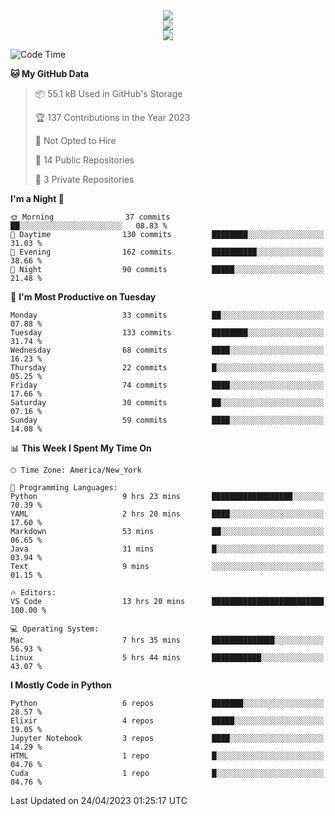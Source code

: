 
<div align="center"><img src="https://readme-typing-svg.demolab.com?font=Fira+Code&pause=1000&center=true&vCenter=true&width=435&lines=Hello%EF%BD%9E;I+LIKE+CODING%EF%BC%81;%E5%BC%B7%E5%8C%96%E5%AD%A6%E7%BF%92%E3%81%AB%E5%A4%A7%E5%A5%BD%E3%81%8D%EF%BC%81;%E6%B0%B8%E8%BF%9C%E5%96%9C%E6%AC%A2%E9%B2%A8%E9%B2%A8%EF%BC%81%EF%BC%81%EF%BC%81" />  
</div>

<div align="center"><img src="https://github-readme-stats.vercel.app/api?username=ruoyuGao&theme=black-red" />  
</div>

<div align="center">
    <img src="https://github-readme-stats.vercel.app/api/top-langs/?username=ruoyuGao&layout=compact&theme=black-red"/>
</div>

<!--START_SECTION:waka-->
![Code Time](http://img.shields.io/badge/Code%20Time-114%20hrs%2053%20mins-blue)

**🐱 My GitHub Data** 

> 📦 55.1 kB Used in GitHub's Storage 
 > 
> 🏆 137 Contributions in the Year 2023
 > 
> 🚫 Not Opted to Hire
 > 
> 📜 14 Public Repositories 
 > 
> 🔑 3 Private Repositories 
 > 
**I'm a Night 🦉** 

```text
🌞 Morning                37 commits          ██░░░░░░░░░░░░░░░░░░░░░░░   08.83 % 
🌆 Daytime                130 commits         ████████░░░░░░░░░░░░░░░░░   31.03 % 
🌃 Evening                162 commits         ██████████░░░░░░░░░░░░░░░   38.66 % 
🌙 Night                  90 commits          █████░░░░░░░░░░░░░░░░░░░░   21.48 % 
```
📅 **I'm Most Productive on Tuesday** 

```text
Monday                   33 commits          ██░░░░░░░░░░░░░░░░░░░░░░░   07.88 % 
Tuesday                  133 commits         ████████░░░░░░░░░░░░░░░░░   31.74 % 
Wednesday                68 commits          ████░░░░░░░░░░░░░░░░░░░░░   16.23 % 
Thursday                 22 commits          █░░░░░░░░░░░░░░░░░░░░░░░░   05.25 % 
Friday                   74 commits          ████░░░░░░░░░░░░░░░░░░░░░   17.66 % 
Saturday                 30 commits          ██░░░░░░░░░░░░░░░░░░░░░░░   07.16 % 
Sunday                   59 commits          ████░░░░░░░░░░░░░░░░░░░░░   14.08 % 
```


📊 **This Week I Spent My Time On** 

```text
🕑︎ Time Zone: America/New_York

💬 Programming Languages: 
Python                   9 hrs 23 mins       ██████████████████░░░░░░░   70.39 % 
YAML                     2 hrs 20 mins       ████░░░░░░░░░░░░░░░░░░░░░   17.60 % 
Markdown                 53 mins             ██░░░░░░░░░░░░░░░░░░░░░░░   06.65 % 
Java                     31 mins             █░░░░░░░░░░░░░░░░░░░░░░░░   03.94 % 
Text                     9 mins              ░░░░░░░░░░░░░░░░░░░░░░░░░   01.15 % 

🔥 Editors: 
VS Code                  13 hrs 20 mins      █████████████████████████   100.00 % 

💻 Operating System: 
Mac                      7 hrs 35 mins       ██████████████░░░░░░░░░░░   56.93 % 
Linux                    5 hrs 44 mins       ███████████░░░░░░░░░░░░░░   43.07 % 
```

**I Mostly Code in Python** 

```text
Python                   6 repos             ███████░░░░░░░░░░░░░░░░░░   28.57 % 
Elixir                   4 repos             █████░░░░░░░░░░░░░░░░░░░░   19.05 % 
Jupyter Notebook         3 repos             ████░░░░░░░░░░░░░░░░░░░░░   14.29 % 
HTML                     1 repo              █░░░░░░░░░░░░░░░░░░░░░░░░   04.76 % 
Cuda                     1 repo              █░░░░░░░░░░░░░░░░░░░░░░░░   04.76 % 
```




 Last Updated on 24/04/2023 01:25:17 UTC
<!--END_SECTION:waka-->

